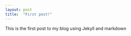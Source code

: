 ```yaml
---
layout: post
title:  "First post!"
---
```


This is the first post to my blog using Jekyll and markdown
